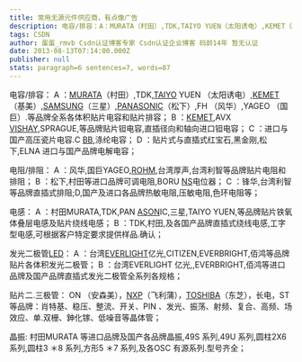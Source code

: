 ```yaml
---
title: 常用无源元件供应商，有点像广告
description: 电容/排容：A：MURATA（村田）,TDK,TAIYO YUEN（太阳诱电）,KEMET（基美）,SAMSUNG（三星）,PANASONIC（松下）,FH（风华）,YAGEO（国巨）.等品牌全系各体积贴片电容和贴片排容；B：KEMET,AVXVISHAY,SPRAGUE,等品牌贴片钽电容,直插径向和轴向进口钽电容；C：进口与国产高压瓷片电容.CBB,涤纶电容；D：贴片式与直插式红
tags: CSDN
author: 蛋蛋_rmvb Csdn认证博客专家 Csdn认证企业博客 码龄14年 暂无认证
date: 2013-08-13T07:14:00.000Z
publisher: null
stats: paragraph=6 sentences=7, words=87
---
```

电容/排容：
A ：[MURATA](http://www.dzsc.com/icstock/509/MURATA.html)（村田）,TDK,[TAIYO](http://www.dzsc.com/stock-ic/TAIYO.html) YUEN （太阳诱电）,[KEMET](http://www.dzsc.com/stock-ic/KEMET.html)（基美）,[SAMSUNG](http://www.dzsc.com/stock-ic/SAMSUNG.html)（三星）,[PANASONIC](http://www.dzsc.com/stock-ic/PANASONIC.html)（松下）,FH （风华）,YAGEO （国巨）.等品牌全系各体积贴片电容和贴片排容；
B ：[KEMET](http://www.dzsc.com/data/iccompany/detail293.html),AVX [VISHAY](http://www.dzsc.com/stock-ic/VISHAY.html),SPRAGUE,等品牌贴片钽电容,直插径向和轴向进口钽电容；
C ：进口与国产高压瓷片电容.C [BB](http://www.dzsc.com/data/iccompany/detail199.html),涤纶电容；
D ：贴片式与直插式红宝石,黑金刚,松下,ELNA 进口与国产品牌电解电容；

电阻/排阻：
A ：风华,国巨YAGEO,[ROHM](http://www.dzsc.com/stock-ic/ROHM.html),台湾厚声,台湾利智等品牌贴片电阻和排阻；
B ：松下,村田等进口品牌可调电阻,BORU [NS](http://www.dzsc.com/data/iccompany/detail7.html)电位器；
C ：锋华,台湾利智等品牌直插式排阻;D,国产及进口各品牌热敏电阻,压敏电阻,色环电阻等；

电感：
A ：村田MURATA,TDK,PAN [ASON](http://www.dzsc.com/product/searchfile/23847.html)IC,三星,TAIYO YUEN,等品牌贴片铁氧体叠层电感及贴片绕线电感；
B ：TDK,村田,及各国产品牌直插式绕线电感,工字型电感,可根据客户特定要求提供样品.确认；

发光二极管[LED](http://www.dzsc.com/product/file291.html)：
A ：台湾[EVERLIGHT](http://www.dzsc.com/stock_EVE/EVERLIGHT.html)亿光,CITIZEN,EVERBRIGHT,佰鸿等品牌贴片各体积发光二极管；
B ：台湾EVERLIGHT 亿光,,EVERBRIGHT,佰鸿等进口品牌及国产品牌直插式发光二极管全系列各规格；

贴片二.三极管：
ON （安森美），[NXP](http://www.dzsc.com/data/iccompany/detail6.html)（飞利蒲），[TOSHIBA](http://www.dzsc.com/stock-ic/TOSHIBA.html)（东芝），长电，ST 等品牌：肖特基、稳压、整流、开关、PIN 、发光、振荡、射频、复合、高频、场效应、单.双栅、鉮化镓、低噪音等晶体管；

晶振:
村田MURATA 等进口品牌及国产各品牌晶振,49S 系列,49U 系列,圆柱2X6 系列,圆柱3 ＊8 系列,方形5 ＊7 系列,及各OSC 有源系列.型号齐全；
